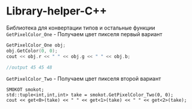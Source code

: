 # Library-helper-C++
Библиотека для конвертации типов и остальные функции
` GetPixelColor_One ` - Получаем цвет пикселя первый вариант

``` C++
GetPixelColor_One obj;
obj.GetColor(0, 0);
cout << obj.r << " " << obj.g << " " << obj.b;

//output 45 45 48
```


` GetPixelColor_Two ` - Получаем цвет пикселя второй вариант

```
SMOKOT smokot;
std::tuple<int,int,int> take = smokot.GetPixelColor_Two(0, 0);
cout << get<0>(take) << " " << get<1>(take) << " " << get<2>(take);
 ```
